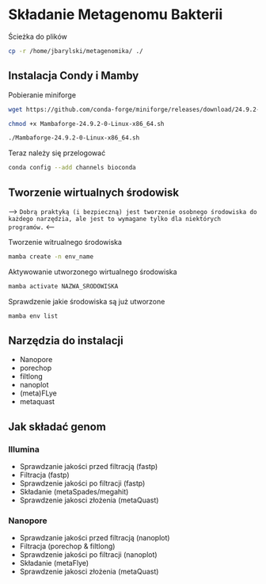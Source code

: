 # Składanie Metagenomu Bakterii

Ścieżka do plików 

```bash
cp -r /home/jbarylski/metagenomika/ ./
```

##  Instalacja Condy i Mamby

Pobieranie miniforge

```bash
wget https://github.com/conda-forge/miniforge/releases/download/24.9.2-0/Mambaforge-24.9.2-0-Linux-x86_64.sh
```

```bash
chmod +x Mambaforge-24.9.2-0-Linux-x86_64.sh
```

```bash
./Mambaforge-24.9.2-0-Linux-x86_64.sh
```

Teraz należy się przelogować

```bash
conda config --add channels bioconda
```
## Tworzenie wirtualnych środowisk

--> `Dobrą praktyką (i bezpieczną) jest tworzenie osobnego środowiska do każdego narzędzia, ale jest to wymagane tylko dla niektórych programów.` <--

Tworzenie witrualnego środowiska
```bash
mamba create -n env_name
```

Aktywowanie utworzonego wirtualnego środowiska
```bash
mamba activate NAZWA_SRODOWISKA
```
Sprawdzenie jakie środowiska są już utworzone
```bash
mamba env list
```

## Narzędzia do instalacji

- Nanopore
- porechop
- filtlong
- nanoplot
- (meta)FLye
- metaquast

## Jak składać genom

### Illumina
- Sprawdzanie jakości przed filtracją (fastp)
- Filtracja (fastp)
- Sprawdzenie jakości po filtracji (fastp)
- Składanie (metaSpades/megahit)
- Sprawdzenie jakosci złożenia (metaQuast)

### Nanopore
- Sprawdzanie jakości przed filtracją (nanoplot)
- Filtracja (porechop & filtlong)
- Sprawdzenie jakości po filtracji (nanoplot)
- Składanie (metaFlye)
- Sprawdzenie jakosci złożenia (metaQuast)
